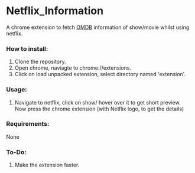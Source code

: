# Netflix_Information
A chrome extension to fetch [OMDB](http://www.omdbapi.com/) information of show/movie whilst using netflix.

### How to install: 
1) Clone the repository.
2) Open chrome, naviagte to chrome://extensions.
3) Click on load unpacked extension, select directory named 'extension'.

### Usage:
1) Navigate to netflix, click on show/ hover over it to get short preview.
Now press the chrome extension (with Netflix logo, to get the details)

### Requirements:
None

### To-Do:
1) Make the extension faster. 
